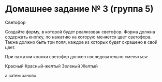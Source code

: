 # Домашнее задание № 3 (группа 5) #

Светофор

Создайте форму, в которой будет реализован светофор.
Форма должна содержать кнопку, по нажатию на которую меняется цвет светофора.
Также должно быть три поля, каждое из которых будет окрашено в свой цвет.

При нажатии кнопки светофор должен последовательно сменяться:

Красный
Красный-желтый
Зеленый
Желтый

а затем заново.